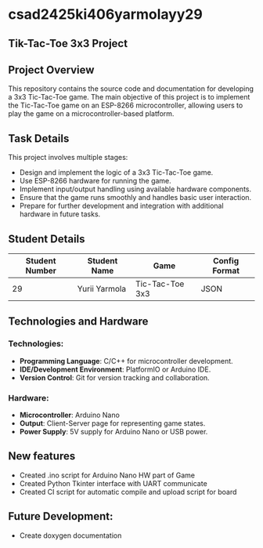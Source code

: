 # csad2425ki406yarmolayy29
## Tik-Tac-Toe 3x3 Project

## Project Overview
This repository contains the source code and documentation for developing a 3x3 Tic-Tac-Toe game. The main objective of this project is to implement the Tic-Tac-Toe game on an ESP-8266 microcontroller, allowing users to play the game on a microcontroller-based platform. 

## Task Details
This project involves multiple stages:
- Design and implement the logic of a 3x3 Tic-Tac-Toe game.
- Use ESP-8266 hardware for running the game.
- Implement input/output handling using available hardware components.
- Ensure that the game runs smoothly and handles basic user interaction.
- Prepare for further development and integration with additional hardware in future tasks.

## Student Details
| **Student Number** | **Student Name** | **Game**        | **Config Format** |
|--------------------|------------------|-----------------|-------------------|
| 29                  | Yurii Yarmola    | Tic-Tac-Toe 3x3 | JSON              |

## Technologies and Hardware
### Technologies:
- **Programming Language**: C/C++ for microcontroller development.
- **IDE/Development Environment**: PlatformIO or Arduino IDE.
- **Version Control**: Git for version tracking and collaboration.

### Hardware:
- **Microcontroller**: Arduino Nano
- **Output**: Client-Server page for representing game states.
- **Power Supply**: 5V supply for Arduino Nano or USB power.

## New features
- Created .ino script for Arduino Nano HW part of Game 
- Created Python Tkinter interface with UART communicate
- Created CI script for automatic compile and upload script for board

## Future Development:
- Create doxygen documentation
